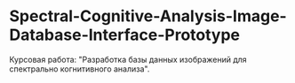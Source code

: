 # Spectral-Cognitive-Analysis-Image-Database-Interface-Prototype
Курсовая работа: "Разработка базы данных изображений для спектрально когнитивного анализа".
